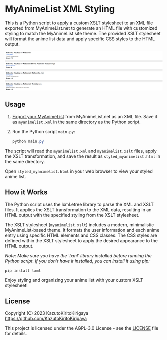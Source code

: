 # MyAnimeList XML Styling

This is a Python script to apply a custom XSLT stylesheet to an XML file exported from MyAnimeList.net to generate an HTML file with customized styling to match the MyAnimeList site theme. The provided XSLT stylesheet will format the anime list data and apply specific CSS styles to the HTML output.

![MyAnimeList styled output](./assets/output.png)

## Usage

1. [Export your MyAnimeList](http://myanimelist.net/panel.php?go=export) from MyAnimeList.net as an XML file. Save it as `myanimelist.xml` in the same directory as the Python script.

2. Run the Python script `main.py`:

    ```powershell
    python main.py
    ```

The script will read the `myanimelist.xml` and `myanimelist.xslt` files, apply the XSLT transformation, and save the result as `styled_myanimelist.html` in the same directory.

Open `styled_myanimelist.html` in your web browser to view your styled anime list.

## How it Works

The Python script uses the lxml.etree library to parse the XML and XSLT files. It applies the XSLT transformation to the XML data, resulting in an HTML output with the specified styling from the XSLT stylesheet.

The XSLT stylesheet (`myanimelist.xslt`) includes a modern, minimalistic MyAnimeList-based theme. It formats the user information and each anime entry using specific HTML elements and CSS classes. The CSS styles are defined within the XSLT stylesheet to apply the desired appearance to the HTML output.

_Note: Make sure you have the 'lxml' library installed before running the Python script. If you don't have it installed, you can install it using pip:_

```bash
pip install lxml
```

Enjoy styling and organizing your anime list with your custom XSLT stylesheet!

## License

Copyright (C) 2023 KazutoKiritoKirigaya <https://github.com/KazutoKiritoKirigaya>

This project is licensed under the AGPL-3.0 License - see the [LICENSE](https://github.com/KazutoKiritoKirigaya/styling-myanimelist-exports/blob/master/LICENSE) file for details.
